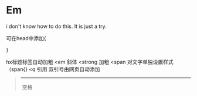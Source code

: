 # Em
i don't know how to do this. It is just a try.

可在head中添加{
<title>...</title>
<script>...</script>
<meta>
<style>...</style>
<link>
}

hx标题标签自动加粗
<em 斜体
<strong 加粗
<span 对文字单独设置样式 （span{}
<q 引用 双引号由网页自动添加
<blockquote 长文本引用
空标签 <br /> <hr /> <img />
空格 &nbsp;
<address 地址标签
